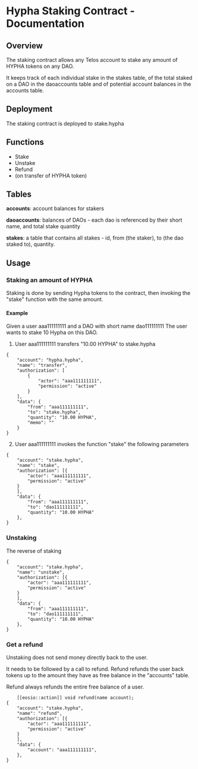 # Hypha Staking Contract - Documentation

## Overview
The staking contract allows any Telos account to stake any amount of HYPHA tokens on any DAO. 

It keeps track of each individual stake in the stakes table, of the total staked on a DAO in the daoaccounts table and of potential account balances in the accounts table. 

## Deployment
The staking contract is deployed to stake.hypha

## Functions
- Stake
- Unstake
- Refund
- (on transfer of HYPHA token) 

## Tables
**accounts**: account balances for stakers 

**daoaccounts**: balances of DAOs - each dao is referenced by their short name, and total stake quantity

**stakes**: a table that contains all stakes - id, from (the staker), to (the dao staked to), quantity.

## Usage

### Staking an amount of HYPHA

Staking is done by sending Hypha tokens to the contract, then invoking the "stake" function with the same amount. 

#### Example
Given a user aaa111111111 and a DAO with short name dao111111111
The user wants to stake 10 Hypha on this DAO. 

1. User  aaa111111111 transfers "10.00 HYPHA" to stake.hypha

```
{
    "account": "hypha.hypha",
    "name": "transfer",
    "authorization": [
        {
            "actor": "aaa111111111",
            "permission": "active"
        }
    ],
    "data": {
        "from": "aaa111111111",
        "to": "stake.hypha",
        "quantity": "10.00 HYPHA",
        "memo": ""
    }
}

```

2. User aaa111111111 invokes the function "stake" the following parameters 
```
{
    "account": "stake.hypha",
    "name": "stake",
    "authorization": [{
        "actor": "aaa111111111",
        "permission": "active"
    }
    ],
    "data": {
        "from": "aaa111111111",
        "to": "dao111111111",
        "quantity": "10.00 HYPHA"
    },
}
```

### Unstaking

The reverse of staking
```
{
    "account": "stake.hypha",
    "name": "unstake",
    "authorization": [{
        "actor": "aaa111111111",
        "permission": "active"
    }
    ],
    "data": {
        "from": "aaa111111111",
        "to": "dao111111111",
        "quantity": "10.00 HYPHA"
    },
}

```

### Get a refund

Unstaking does not send money directly back to the user. 

It needs to be followed by a call to refund. Refund refunds the user back tokens up to the amount they have as free balance in the "accounts" table. 

Refund always refunds the entire free balance of a user. 

```
    [[eosio::action]] void refund(name account);
{
    "account": "stake.hypha",
    "name": "refund",
    "authorization": [{
        "actor": "aaa111111111",
        "permission": "active"
    }
    ],
    "data": {
        "account": "aaa111111111",
    },
}

```
